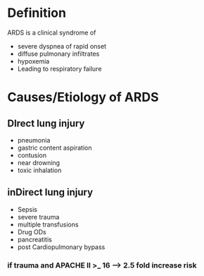 # Definition 
ARDS is a clinical syndrome of 
* severe dyspnea of rapid onset
* diffuse pulmonary infiltrates
* hypoxemia
* Leading to respiratory failure

# Causes/Etiology of ARDS
## DIrect lung injury
* pneumonia
* gastric content aspiration
* contusion
* near drowning
* toxic inhalation

## inDirect lung injury
* Sepsis
* severe trauma 
* multiple transfusions
* Drug ODs
* pancreatitis
* post Cardiopulmonary bypass

### if trauma and APACHE II >_ 16 --> 2.5 fold increase risk


